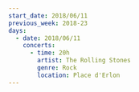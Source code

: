 ```yaml
---
start_date: 2018/06/11
previous_week: 2018-23
days:
  - date: 2018/06/11
    concerts:
      - time: 20h
        artist: The Rolling Stones
        genre: Rock
        location: Place d'Erlon
---
```

